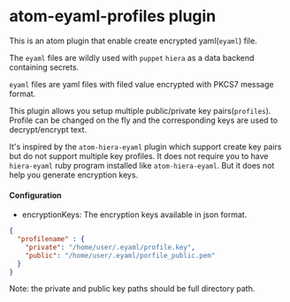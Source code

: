 atom-eyaml-profiles plugin
=======

This is an atom plugin that enable create encrypted yaml(`eyaml`) file.

The `eyaml` files are wildly used with `puppet` `hiera` as a data backend containing secrets.

`eyaml` files are yaml files with filed value encrypted with PKCS7 message format.

This plugin allows you setup multiple public/private key pairs(`profiles`). Profile can be changed on the fly and the corresponding keys are used to decrypt/encrypt text.

It's inspired by the `atom-hiera-eyaml` plugin which support create key pairs but do not support multiple key profiles. It does not require you to have `hiera-eyaml` ruby program installed like `atom-hiera-eyaml`. But it does not help you generate encryption keys.

#### Configuration

* encryptionKeys:
The encryption keys available in json format.

```json
{
  "profilename" : {
    "private": "/home/user/.eyaml/profile.key",
    "public": "/home/user/.eyaml/porfile_public.pem"
  }
}
```
Note: the private and public key paths should be full directory path.
